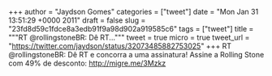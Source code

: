 
+++
author = "Jaydson Gomes"
categories = ["tweet"]
date = "Mon Jan 31 13:51:29 +0000 2011"
draft = false
slug = "23fd8d59c1fdce8a3edb91f9a98d902a919585c6"
tags = ["tweet"]
title = """RT @rollingstoneBR: Dê RT..."""
tweet = true
micro = true
tweet_url = "https://twitter.com/jaydson/status/32073485882753025"
+++
RT @rollingstoneBR: Dê RT e concorra a uma assinatura! Assine a Rolling Stone com 49% de desconto: http://migre.me/3Mzkz
